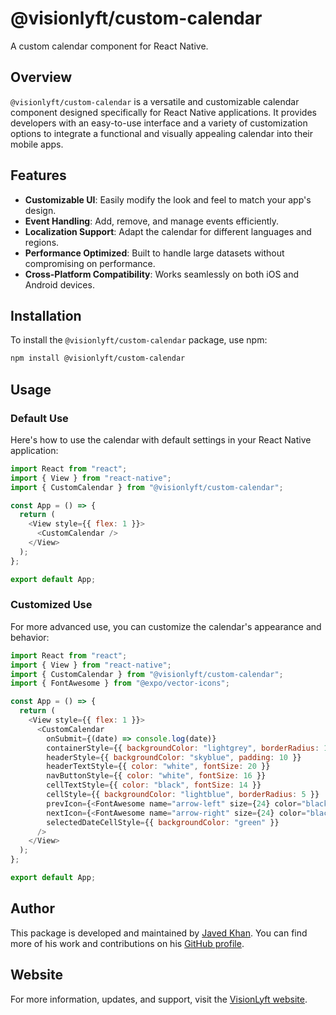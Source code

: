 # @visionlyft/custom-calendar

A custom calendar component for React Native.

## Overview

`@visionlyft/custom-calendar` is a versatile and customizable calendar component designed specifically for React Native applications. It provides developers with an easy-to-use interface and a variety of customization options to integrate a functional and visually appealing calendar into their mobile apps.

## Features

- **Customizable UI**: Easily modify the look and feel to match your app's design.
- **Event Handling**: Add, remove, and manage events efficiently.
- **Localization Support**: Adapt the calendar for different languages and regions.
- **Performance Optimized**: Built to handle large datasets without compromising on performance.
- **Cross-Platform Compatibility**: Works seamlessly on both iOS and Android devices.

## Installation

To install the `@visionlyft/custom-calendar` package, use npm:

```sh
npm install @visionlyft/custom-calendar
```

## Usage

### Default Use

Here's how to use the calendar with default settings in your React Native application:

```javascript
import React from "react";
import { View } from "react-native";
import { CustomCalendar } from "@visionlyft/custom-calendar";

const App = () => {
  return (
    <View style={{ flex: 1 }}>
      <CustomCalendar />
    </View>
  );
};

export default App;
```

### Customized Use

For more advanced use, you can customize the calendar's appearance and behavior:

```javascript
import React from "react";
import { View } from "react-native";
import { CustomCalendar } from "@visionlyft/custom-calendar";
import { FontAwesome } from "@expo/vector-icons";

const App = () => {
  return (
    <View style={{ flex: 1 }}>
      <CustomCalendar
        onSubmit={(date) => console.log(date)}
        containerStyle={{ backgroundColor: "lightgrey", borderRadius: 10 }}
        headerStyle={{ backgroundColor: "skyblue", padding: 10 }}
        headerTextStyle={{ color: "white", fontSize: 20 }}
        navButtonStyle={{ color: "white", fontSize: 16 }}
        cellTextStyle={{ color: "black", fontSize: 14 }}
        cellStyle={{ backgroundColor: "lightblue", borderRadius: 5 }}
        prevIcon={<FontAwesome name="arrow-left" size={24} color="black" />}
        nextIcon={<FontAwesome name="arrow-right" size={24} color="black" />}
        selectedDateCellStyle={{ backgroundColor: "green" }}
      />
    </View>
  );
};

export default App;
```

## Author

This package is developed and maintained by [Javed Khan](https://github.com/thejaved). You can find more of his work and contributions on his [GitHub profile](https://github.com/thejaved).

## Website

For more information, updates, and support, visit the [VisionLyft website](https://www.visionlyft.com/).
